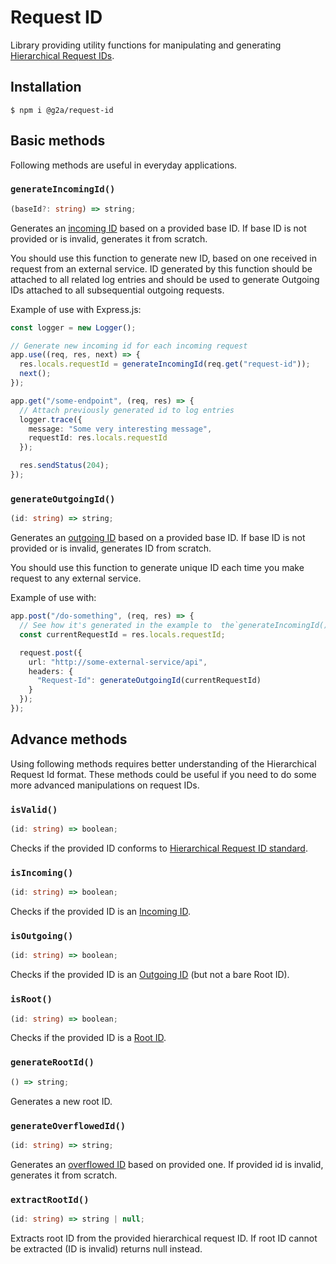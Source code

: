 # Request ID

Library providing utility functions for manipulating and generating [Hierarchical Request IDs][hierarchical_request_id_standard].

## Installation

```shell
$ npm i @g2a/request-id
```

## Basic methods

Following methods are useful in everyday applications.

### `generateIncomingId()`

```ts
(baseId?: string) => string;
```

Generates an [incoming ID][incoming_id_description] based on a provided base ID.
If base ID is not provided or is invalid, generates it from scratch.

You should use this function to generate new ID, based on one received in
request from an external service. ID generated by this function should be
attached to all related log entries and should be used to generate Outgoing IDs
attached to all subsequential outgoing requests.

Example of use with Express.js:

```ts
const logger = new Logger();

// Generate new incoming id for each incoming request
app.use((req, res, next) => {
  res.locals.requestId = generateIncomingId(req.get("request-id"));
  next();
});

app.get("/some-endpoint", (req, res) => {
  // Attach previously generated id to log entries
  logger.trace({
    message: "Some very interesting message",
    requestId: res.locals.requestId
  });

  res.sendStatus(204);
});
```

### `generateOutgoingId()`

```ts
(id: string) => string;
```

Generates an [outgoing ID][outgoing_id_description] based on a provided base ID.
If base ID is not provided or is invalid, generates ID from scratch.

You should use this function to generate unique ID each time you make request to
any external service.

Example of use with:

```ts
app.post("/do-something", (req, res) => {
  // See how it's generated in the example to  the`generateIncomingId()` method
  const currentRequestId = res.locals.requestId;

  request.post({
    url: "http://some-external-service/api",
    headers: {
      "Request-Id": generateOutgoingId(currentRequestId)
    }
  });
});
```

## Advance methods

Using following methods requires better understanding of the Hierarchical
Request Id format. These methods could be useful if you need to do some more
advanced manipulations on request IDs.

### `isValid()`

```ts
(id: string) => boolean;
```

Checks if the provided ID conforms to [Hierarchical Request ID
standard][hierarchical_request_id_standard].

### `isIncoming()`

```ts
(id: string) => boolean;
```

Checks if the provided ID is an [Incoming ID][incoming_id_description].

### `isOutgoing()`

```ts
(id: string) => boolean;
```

Checks if the provided ID is an [Outgoing ID][outgoing_id_description] (but not
a bare Root ID).

### `isRoot()`

```ts
(id: string) => boolean;
```

Checks if the provided ID is a [Root ID][root_id_description].

### `generateRootId()`

```ts
() => string;
```

Generates a new root ID.

### `generateOverflowedId()`

```ts
(id: string) => string;
```

Generates an [overflowed ID][overflowed_id_description] based on provided one.
If provided id is invalid, generates it from scratch.

### `extractRootId()`

```ts
(id: string) => string | null;
```

Extracts root ID from the provided hierarchical request ID. If root ID cannot be
extracted (ID is invalid) returns null instead.

[hierarchical_request_id_standard]:
  https://github.com/dotnet/corefx/blob/40b9d2226636d9234f755e01f5e36811a55d7cd2/src/System.Diagnostics.DiagnosticSource/src/HierarchicalRequestId.md
[root_id_description]:
  https://github.com/dotnet/corefx/blob/40b9d2226636d9234f755e01f5e36811a55d7cd2/src/System.Diagnostics.DiagnosticSource/src/HierarchicalRequestId.md#root-request-id-generation
[incoming_id_description]:
  https://github.com/dotnet/corefx/blob/40b9d2226636d9234f755e01f5e36811a55d7cd2/src/System.Diagnostics.DiagnosticSource/src/HierarchicalRequestId.md#incoming-request
[outgoing_id_description]:
  https://github.com/dotnet/corefx/blob/40b9d2226636d9234f755e01f5e36811a55d7cd2/src/System.Diagnostics.DiagnosticSource/src/HierarchicalRequestId.md#outgoing-request
[overflowed_id_description]:
  https://github.com/dotnet/corefx/blob/40b9d2226636d9234f755e01f5e36811a55d7cd2/src/System.Diagnostics.DiagnosticSource/src/HierarchicalRequestId.md#request-id-overflow
